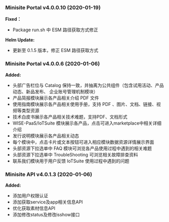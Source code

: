 ### Minisite Portal v4.0.0.10 (2020-01-19)

**Fixed：**
- Package run.sh 中 ESM 路径获取方式修正

**Helm Update:**
- 更新至 0.1.5 版本，修正 ESM 路径获取方式

### Minisite Portal v4.0.0.6 (2020-01-06)

**Added:**

- 头部广告栏位与 Catalog 保持一致，并抽离为公共组件（包含试用活动、产品动态、新品发布、
  企业账号管理机制模块）
- 产品简报模块展示各产品相关介绍 PDF 文件
- 使用指南模块展示各产品相关使用手册，支持 PDF 、图片、文档、链接、视频等类型资源
- 技术白皮书展示各产品相关技术难题，支持PDF、文档形式
- WISE-PaaS/IoTSuite 模块展示各产品，点击可进入marketplace中相关详细介绍
- 发行说明模块展示各产品相关动态
- 每个模块中，点击卡片或文本按钮可进入相应模块数据资源详情展示界面
- 头部资源下拉选单中 FAQ 模块可浏览各产品使用过程中遇到的相关难题
- 头部资源下拉选单中 TroubleShooting 可浏览相关故障排查资料
- 联系我们模块用于用户反馈 IoTSuite 使用过程中遇到的问题

### Minisite API v4.0.1.3 (2020-01-06)

**Added:**

- 添加用户权限认证
- 添加获取service及app相关信息API
- 优化获取素材信息API
- 添加修改status及修改isshow接口
